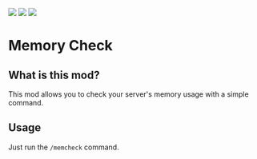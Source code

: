 [![](https://cdn.jsdelivr.net/npm/@intergrav/devins-badges@3/assets/cozy/requires/fabric-api_vector.svg)](https://modrinth.com/mod/fabric-api) [![](https://cdn.jsdelivr.net/npm/@intergrav/devins-badges@3/assets/cozy/available/github_vector.svg)](https://github.com/Blayung/memory-check) ![](https://cdn.jsdelivr.net/npm/@intergrav/devins-badges@3/assets/cozy/unsupported/forge_vector.svg)

# Memory Check

## What is this mod?
This mod allows you to check your server's memory usage with a simple command.

## Usage
Just run the `/memcheck` command.

